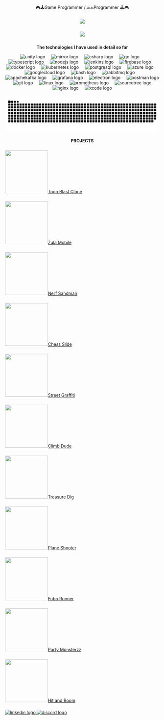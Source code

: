 <p align="center">🎮🕹️Game Programmer / 🔙🔚Programmer 🕹️🎮</p>

###

<div align="center">
  <img height="200" src="https://camo.githubusercontent.com/69057455ad4e021d5badfd8ba3962b4b6c6337e1c652badd9e9bc7ea33298ef4/68747470733a2f2f737465616d75736572696d616765732d612e616b616d616968642e6e65742f7567632f3935343130313133353135363536353432362f323144393834314638453033454433304439314137373230333838453145384433413436344643302f"  />
</div>

###

<div align="center">
  <img src="https://profile-counter.glitch.me/emredarak/count.svg?"  />
</div>

###

<p align="center"><b>The technologies I have used in detail so far</b></p>

<div align="center">
  <img src="https://cdn.jsdelivr.net/gh/devicons/devicon/icons/unity/unity-original.svg" height="40" alt="unity logo"  />
  <img width="12" />
  <img src="https://mirror-networking.gitbook.io/~gitbook/image?url=https%3A%2F%2F462154250-files.gitbook.io%2F~%2Ffiles%2Fv0%2Fb%2Fgitbook-x-prod.appspot.com%2Fo%2Fspaces%252F-MGmQrf2z6FL0ZpExPAn%252Ficon%252FuYXNytW3XjqtShGwIAiR%252Fmirror_icon_512x512_M.png%3Falt%3Dmedia%26token%3Dbdcc304f-571e-42e1-b5af-6707cd5ee32d&width=32&dpr=1&quality=100&sign=bcd0e24f5bf00db6228a09c1f153f894a420183d148235c9131d01fd3e90d2ff" height="40" alt="mirror logo"  />
  <img width="12" />
  <img src="https://cdn.jsdelivr.net/gh/devicons/devicon/icons/csharp/csharp-original.svg" height="40" alt="csharp logo"  />
  <img width="12" />
  <img src="https://cdn.jsdelivr.net/gh/devicons/devicon/icons/go/go-original.svg" height="40" alt="go logo"  />
  <img width="12" />
  <img src="https://cdn.jsdelivr.net/gh/devicons/devicon/icons/typescript/typescript-original.svg" height="40" alt="typescript logo"  />
  <img width="12" />
  <img src="https://cdn.jsdelivr.net/gh/devicons/devicon/icons/nodejs/nodejs-original.svg" height="40" alt="nodejs logo"  />
  <img width="12" />
  <img src="https://skillicons.dev/icons?i=jenkins" height="40" alt="jenkins logo"  />
  <img width="12" />
  <img src="https://skillicons.dev/icons?i=firebase" height="40" alt="firebase logo"  />
  <img width="12" />
  <img src="https://cdn.jsdelivr.net/gh/devicons/devicon/icons/docker/docker-original.svg" height="40" alt="docker logo"  />
  <img width="12" />
  <img src="https://cdn.jsdelivr.net/gh/devicons/devicon/icons/kubernetes/kubernetes-plain.svg" height="40" alt="kubernetes logo"  />
  <img width="12" />
  <img src="https://cdn.simpleicons.org/postgresql/4169E1" height="40" alt="postgresql logo"  />
  <img width="12" />
  <img src="https://cdn.jsdelivr.net/gh/devicons/devicon/icons/azure/azure-original.svg" height="40" alt="azure logo"  />
  <img width="12" />
  <img src="https://cdn.jsdelivr.net/gh/devicons/devicon/icons/googlecloud/googlecloud-original.svg" height="40" alt="googlecloud logo"  />
  <img width="12" />
  <img src="https://cdn.simpleicons.org/gnubash/4EAA25" height="40" alt="bash logo"  />
  <img width="12" />
  <img src="https://cdn.simpleicons.org/rabbitmq/FF6600" height="40" alt="rabbitmq logo"  />
  <img width="12" />
  <img src="https://cdn.simpleicons.org/apachekafka/231F20" height="40" alt="apachekafka logo"  />
  <img width="12" />
  <img src="https://cdn.simpleicons.org/grafana/F46800" height="40" alt="grafana logo"  />
  <img width="12" />
  <img src="https://cdn.simpleicons.org/electron/47848F" height="40" alt="electron logo"  />
  <img width="12" />
  <img src="https://cdn.simpleicons.org/postman/FF6C37" height="40" alt="postman logo"  />
  <img width="12" />
  <img src="https://cdn.simpleicons.org/git/F05032" height="40" alt="git logo"  />
  <img width="12" />
  <img src="https://cdn.simpleicons.org/linux/FCC624" height="40" alt="linux logo"  />
  <img width="12" />
  <img src="https://cdn.simpleicons.org/prometheus/E6522C" height="40" alt="prometheus logo"  />
  <img width="12" />
  <img src="https://cdn.simpleicons.org/sourcetree/0052CC" height="40" alt="sourcetree logo"  />
  <img width="12" />
  <img src="https://cdn.jsdelivr.net/gh/devicons/devicon/icons/nginx/nginx-original.svg" height="40" alt="nginx logo"  />
  <img width="12" />
  <img src="https://cdn.jsdelivr.net/gh/devicons/devicon/icons/xcode/xcode-original.svg" height="40" alt="xcode logo"  />
</div>

###

<img align="center" src="https://raw.githubusercontent.com/emredarak/emredarak/output/snake.svg" alt="Snake animation" />

###

<p align="center"><b>PROJECTS</b></p>

###

  <a href="https://youtu.be/ObIRCUSYnzY" target="_blank">
  <img src="https://github.com/emredarak/portfolio/raw/main/toonblast.png" width="140" height="140">Toon Blast Clone</>
</a>

###

  <a href="https://www.youtube.com/watch?v=e2bWu6IFezo" target="_blank">
  <img src="https://github.com/emredarak/portfolio/raw/main/zulamobile.png" width="140" height="140">Zula Mobile</>
</a>

### 

  <a href="https://youtu.be/QSu2R6nEmKM" target="_blank">
  <img src="https://github.com/emredarak/portfolio/raw/main/nerfsandman.png"  width="140" height="140">Nerf Sandman</>
</a>

###
 
  <a href="https://youtu.be/uiSxMycJnpg" target="_blank">
  <img src="https://github.com/emredarak/portfolio/raw/main/chess.png"  width="140" height="140">Chess Slide</>
</a>

###
 
  <a href="https://youtu.be/CsnPM58HAgw" target="_blank">
  <img src="https://github.com/emredarak/portfolio/raw/main/graffiti.png"  width="140" height="140">Street Graffiti</>
</a>

###

  <a href="https://youtu.be/mc3iwm3aEoc" target="_blank">
  <img src="https://github.com/emredarak/portfolio/raw/main/climb.png"  width="140" height="140">Climb Dude</>
</a>

###

  <a href="https://youtube.com/shorts/2zSk0tWJG9A?feature=share" target="_blank">
  <img src="https://github.com/emredarak/portfolio/raw/main/treasure.png"  width="140" height="140">Treasure Dig</>
</a>

###

 <a href="https://youtu.be/sXh6Y7B8uUc" target="_blank">
  <img src="https://github.com/emredarak/portfolio/raw/main/planeshooter.png"  width="140" height="140">Plane Shooter</>
</a> 

###

  <a href="https://www.youtube.com/watch?v=X0u331-OZpU" target="_blank">
  <img src="https://github.com/emredarak/portfolio/raw/main/fubo-runner-icon.png"  width="140" height="140">Fubo Runner</>
</a>

###

  <a href="https://www.youtube.com/watch?v=hzOuM7U6cU4" target="_blank">
  <img src="https://github.com/emredarak/portfolio/raw/main/party-monsterzz.jpg" width="140" height="140">Party Monsterzz</>
</a>

###

<a href="https://www.youtube.com/watch?v=bRMB-WTsi8E&t=9s" target="_blank">
  <img src="https://github.com/emredarak/portfolio/raw/main/hit-and-boom.png"  width="140" height="140">Hit and Boom</>
</a>

###

<div align="left">
  <a href="https://www.linkedin.com/in/emre-darak/" target="_blank">
    <img src="https://raw.githubusercontent.com/maurodesouza/profile-readme-generator/master/src/assets/icons/social/linkedin/default.svg" width="52" height="40" alt="linkedin logo"  />
  </a>
  <a href="emredarak" target="_blank">
    <img src="https://raw.githubusercontent.com/maurodesouza/profile-readme-generator/master/src/assets/icons/social/discord/default.svg" width="52" height="40" alt="discord logo"  />
  </a>
</div>

###

